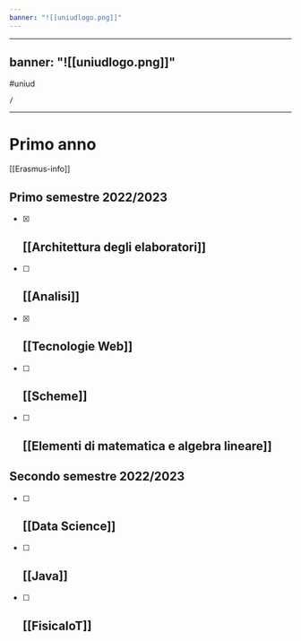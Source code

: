 ```yaml
---
banner: "![[uniudlogo.png]]"
---
```

---
banner: "![[uniudlogo.png]]"
---

#uniud



```ActivityHistory
/
```



---
# Primo anno 
[[Erasmus-info]]
## Primo semestre 2022/2023
- [x] ## [[Architettura degli elaboratori]]
- [ ] ## [[Analisi]]
- [x] ## [[Tecnologie Web]]
- [ ] ## [[Scheme]]
- [ ] ## [[Elementi di matematica e algebra lineare]]

## Secondo semestre 2022/2023
- [ ] ## [[Data Science]]
- [ ] ## [[Java]]
- [ ] ## [[FisicaIoT]]

